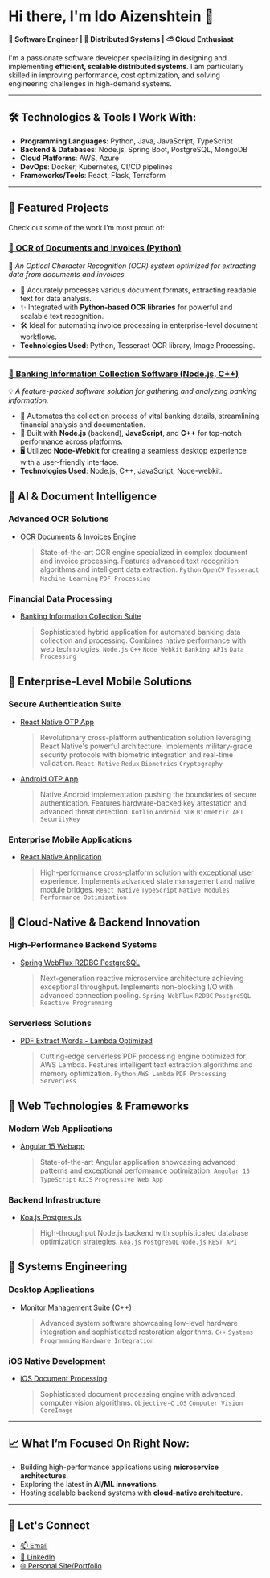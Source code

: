 # Hi there, I'm Ido Aizenshtein 👋  
**🚀 Software Engineer | 💾 Distributed Systems | ⛅ Cloud Enthusiast**

I'm a passionate software developer specializing in designing and implementing **efficient, scalable distributed systems**. I am particularly skilled in improving performance, cost optimization, and solving engineering challenges in high-demand systems.

---

## 🛠 Technologies & Tools I Work With:
- **Programming Languages**: Python, Java, JavaScript, TypeScript
- **Backend & Databases**: Node.js, Spring Boot, PostgreSQL, MongoDB
- **Cloud Platforms**: AWS, Azure
- **DevOps**: Docker, Kubernetes, CI/CD pipelines
- **Frameworks/Tools**: React, Flask, Terraform

---

## 🌟 Featured Projects
Check out some of the work I’m most proud of:

### [📄 OCR of Documents and Invoices (Python)](https://github.com/IdoAizenshtein/OCR-of-documents-and-invoices-Python)
🚀 *An Optical Character Recognition (OCR) system optimized for extracting data from documents and invoices.*  
- 📃 Accurately processes various document formats, extracting readable text for data analysis.  
- ✨ Integrated with **Python-based OCR libraries** for powerful and scalable text recognition.  
- 🛠️ Ideal for automating invoice processing in enterprise-level document workflows.  
- **Technologies Used**: Python, Tesseract OCR library, Image Processing.  

---

### [🏦 Banking Information Collection Software (Node.js, C++)](https://github.com/IdoAizenshtein/Banking-information-collection-software---node.js-c---js-node-webkit)
💡 *A feature-packed software solution for gathering and analyzing banking information.*  
- 📂 Automates the collection process of vital banking details, streamlining financial analysis and documentation.  
- 🔗 Built with **Node.js** (backend), **JavaScript**, and **C++** for top-notch performance across platforms.  
- 🖥️ Utilized **Node-Webkit** for creating a seamless desktop experience with a user-friendly interface.  
- **Technologies Used**: Node.js, C++, JavaScript, Node-webkit.  


## 🤖 AI & Document Intelligence

### Advanced OCR Solutions
- [OCR Documents & Invoices Engine](https://github.com/IdoAizenshtein/OCR-of-documents-and-invoices-Python)
  > State-of-the-art OCR engine specialized in complex document and invoice processing. Features advanced text recognition algorithms and intelligent data extraction.
  `Python` `OpenCV` `Tesseract` `Machine Learning` `PDF Processing`

### Financial Data Processing
- [Banking Information Collection Suite](https://github.com/IdoAizenshtein/Banking-information-collection-software---node.js-c---js-node-webkit)
  > Sophisticated hybrid application for automated banking data collection and processing. Combines native performance with web technologies.
  `Node.js` `C++` `Node Webkit` `Banking APIs` `Data Processing`

## 🚀 Enterprise-Level Mobile Solutions

### Secure Authentication Suite
- [React Native OTP App](https://github.com/IdoAizenshtein/React-Native-OTP-App)
  > Revolutionary cross-platform authentication solution leveraging React Native's powerful architecture. Implements military-grade security protocols with biometric integration and real-time validation.
  `React Native` `Redux` `Biometrics` `Cryptography`

- [Android OTP App](https://github.com/IdoAizenshtein/Android-OTP-App)
  > Native Android implementation pushing the boundaries of secure authentication. Features hardware-backed key attestation and advanced threat detection.
  `Kotlin` `Android SDK` `Biometric API` `SecurityKey`

### Enterprise Mobile Applications
- [React Native Application](https://github.com/IdoAizenshtein/React-Native-Application)
  > High-performance cross-platform solution with exceptional user experience. Implements advanced state management and native module bridges.
  `React Native` `TypeScript` `Native Modules` `Performance Optimization`

## 🎯 Cloud-Native & Backend Innovation

### High-Performance Backend Systems
- [Spring WebFlux R2DBC PostgreSQL](https://github.com/IdoAizenshtein/spring-webflux-r2dbc-postgresql)
  > Next-generation reactive microservice architecture achieving exceptional throughput. Implements non-blocking I/O with advanced connection pooling.
  `Spring WebFlux` `R2DBC` `PostgreSQL` `Reactive Programming`

### Serverless Solutions
- [PDF Extract Words - Lambda Optimized](https://github.com/IdoAizenshtein/pdf_extract_words-Python-optimized-for-Amazon-Lambda)
  > Cutting-edge serverless PDF processing engine optimized for AWS Lambda. Features intelligent text extraction algorithms and memory optimization.
  `Python` `AWS Lambda` `PDF Processing` `Serverless`

## 💫 Web Technologies & Frameworks

### Modern Web Applications
- [Angular 15 Webapp](https://github.com/IdoAizenshtein/Angular-15-Webapp)
  > State-of-the-art Angular application showcasing advanced patterns and exceptional performance optimization.
  `Angular 15` `TypeScript` `RxJS` `Progressive Web App`

### Backend Infrastructure
- [Koa.js Postgres Js](https://github.com/IdoAizenshtein/Koa.js-Postgres-Js)
  > High-throughput Node.js backend with sophisticated database optimization strategies.
  `Koa.js` `PostgreSQL` `Node.js` `REST API`

## 🔧 Systems Engineering

### Desktop Applications
- [Monitor Management Suite (C++)](https://github.com/IdoAizenshtein/Desktop-software-for-restoring-and-activating-software--monitor--written-in-C--)
  > Advanced system software showcasing low-level hardware integration and sophisticated restoration algorithms.
  `C++` `Systems Programming` `Hardware Integration`

### iOS Native Development
- [iOS Document Processing](https://github.com/IdoAizenshtein/IOS--Objective-C--Skew-docs)
  > Sophisticated document processing engine with advanced computer vision algorithms.
  `Objective-C` `iOS` `Computer Vision` `CoreImage`


---

## 📈 What I’m Focused On Right Now:
- Building high-performance applications using **microservice architectures**.
- Exploring the latest in **AI/ML innovations**.
- Hosting scalable backend systems with **cloud-native architecture**.

---

## 💌 Let's Connect
- [📫 Email](mailto:idoaizenshtein@gmail.com)
- [🔗 LinkedIn](https://linkedin.com/in/Ido-Aizenshtein)
- [🌐 Personal Site/Portfolio](https://github.com/IdoAizenshtein?tab=repositories)

